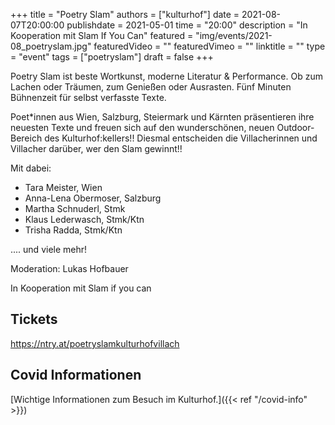 +++
title = "Poetry Slam"
authors = ["kulturhof"]
date = 2021-08-07T20:00:00
publishdate = 2021-05-01
time = "20:00"
description = "In Kooperation mit Slam If You Can"
featured = "img/events/2021-08_poetryslam.jpg"
featuredVideo = ""
featuredVimeo = ""
linktitle = ""
type = "event"
tags = ["poetryslam"]
draft = false
+++

Poetry Slam ist beste Wortkunst, moderne Literatur & Performance. Ob zum Lachen oder Träumen, zum Genießen oder Ausrasten. Fünf Minuten Bühnenzeit für selbst verfasste Texte.

Poet\*innen aus Wien, Salzburg, Steiermark und Kärnten präsentieren ihre neuesten Texte und freuen sich auf den wunderschönen, neuen Outdoor-Bereich des Kulturhof:kellers!! Diesmal entscheiden die Villacherinnen und Villacher darüber, wer den Slam gewinnt!!


Mit dabei:
- Tara Meister, Wien
- Anna-Lena Obermoser, Salzburg
- Martha Schnuderl, Stmk
- Klaus Lederwasch, Stmk/Ktn
- Trisha Radda, Stmk/Ktn

.... und viele mehr! 

Moderation: Lukas Hofbauer

In Kooperation mit Slam if you can

## Tickets

https://ntry.at/poetryslamkulturhofvillach


## Covid Informationen

[Wichtige Informationen zum Besuch im Kulturhof.]({{< ref "/covid-info" >}})